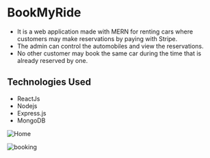 # BookMyRide
- It is a web application made with MERN for renting cars where customers may make reservations by paying with Stripe. 
- The admin can control the automobiles and view the reservations. 
- No other customer may book the same car during the time that is already reserved by one.

## Technologies Used

- ReactJs
- Nodejs
- Express.js
- MongoDB 


![Home](https://github.com/neeravgg/BookMyRide/assets/68321206/0400224d-affe-4524-91b2-e3ae6b53302c)



![booking](https://github.com/neeravgg/BookMyRide/assets/68321206/d72b2c02-95ff-4353-8d3d-bbc4e7d24951)
